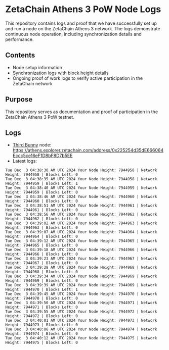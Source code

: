 # ZetaChain Athens 3 PoW Node Logs
This repository contains logs and proof that we have successfully set up and run a node on the ZetaChain Athens 3 network. The logs demonstrate continuous node operation, including synchronization details and performance.

## Contents
- Node setup information
- Synchronization logs with block height details
- Ongoing proof of work logs to verify active participation in the ZetaChain network

## Purpose
This repository serves as documentation and proof of participation in the ZetaChain Athens 3 PoW testnet.

## Logs

- [Third Bunny](https://thirdbunny.xyz/) node: https://athens.explorer.zetachain.com/address/0x225254d35dE666064Eccc5ce16eF1D8bF8D7b5EE
- Latest logs:
```
Tue Dec  3 04:38:30 AM UTC 2024 Your Node Height: 7944958 | Network Height: 7944958 | Blocks Left: 0
Tue Dec  3 04:38:35 AM UTC 2024 Your Node Height: 7944958 | Network Height: 7944959 | Blocks Left: 1
Tue Dec  3 04:38:40 AM UTC 2024 Your Node Height: 7944959 | Network Height: 7944959 | Blocks Left: 0
Tue Dec  3 04:38:46 AM UTC 2024 Your Node Height: 7944960 | Network Height: 7944960 | Blocks Left: 0
Tue Dec  3 04:38:51 AM UTC 2024 Your Node Height: 7944961 | Network Height: 7944961 | Blocks Left: 0
Tue Dec  3 04:38:56 AM UTC 2024 Your Node Height: 7944962 | Network Height: 7944962 | Blocks Left: 0
Tue Dec  3 04:39:02 AM UTC 2024 Your Node Height: 7944963 | Network Height: 7944963 | Blocks Left: 0
Tue Dec  3 04:39:07 AM UTC 2024 Your Node Height: 7944964 | Network Height: 7944964 | Blocks Left: 0
Tue Dec  3 04:39:12 AM UTC 2024 Your Node Height: 7944965 | Network Height: 7944965 | Blocks Left: 0
Tue Dec  3 04:39:18 AM UTC 2024 Your Node Height: 7944966 | Network Height: 7944966 | Blocks Left: 0
Tue Dec  3 04:39:23 AM UTC 2024 Your Node Height: 7944967 | Network Height: 7944967 | Blocks Left: 0
Tue Dec  3 04:39:28 AM UTC 2024 Your Node Height: 7944968 | Network Height: 7944968 | Blocks Left: 0
Tue Dec  3 04:39:34 AM UTC 2024 Your Node Height: 7944969 | Network Height: 7944969 | Blocks Left: 0
Tue Dec  3 04:39:39 AM UTC 2024 Your Node Height: 7944969 | Network Height: 7944970 | Blocks Left: 1
Tue Dec  3 04:39:45 AM UTC 2024 Your Node Height: 7944970 | Network Height: 7944970 | Blocks Left: 0
Tue Dec  3 04:39:50 AM UTC 2024 Your Node Height: 7944971 | Network Height: 7944971 | Blocks Left: 0
Tue Dec  3 04:39:55 AM UTC 2024 Your Node Height: 7944972 | Network Height: 7944972 | Blocks Left: 0
Tue Dec  3 04:40:01 AM UTC 2024 Your Node Height: 7944973 | Network Height: 7944973 | Blocks Left: 0
Tue Dec  3 04:40:06 AM UTC 2024 Your Node Height: 7944974 | Network Height: 7944974 | Blocks Left: 0
Tue Dec  3 04:40:12 AM UTC 2024 Your Node Height: 7944975 | Network Height: 7944975 | Blocks Left: 0
```

